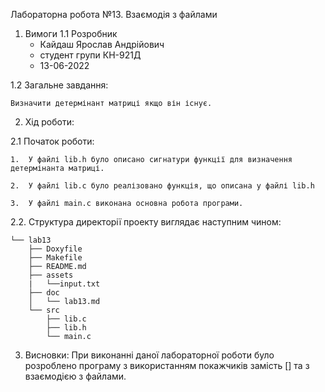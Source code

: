 Лабораторна робота №13. Взаємодія з файлами
1. Вимоги
1.1 Розробник
	- Кайдаш Ярослав Андрійович
	- студент групи КН-921Д
	- 13-06-2022

1.2 Загальне завдання:

	Визначити детермінант матриці якщо він існує.

2. Хід роботи:

2.1 Початок роботи:

	1.	У файлі lib.h було описано сигнатури функції для визначення детермінанта матриці.

	2.	У файлі lib.c було реалізовано функція, що описана у файлі lib.h

	3.	У файлі main.c виконана основна робота програми.
		

2.2. Структура директорії проекту виглядає наступним чином:

	└── lab13
		├── Doxyfile
		├── Makefile
		├── README.md
		├── assets
		|	└──input.txt
		├── doc
		│ 	└── lab13.md
		└── src
			├── lib.c
			├── lib.h
			└── main.c

3. Висновки:
			При виконанні даної лабораторної роботи було розроблено програму з використанням покажчиків замість [] та з взаємодією з файлами.

